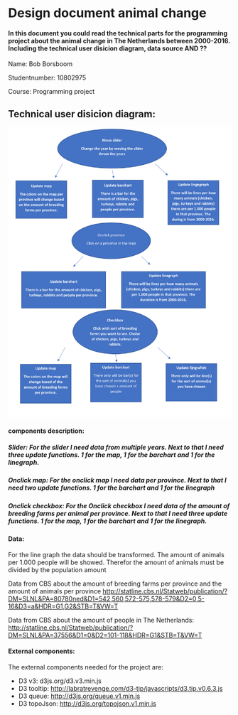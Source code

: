 Design document animal change
===============================

#### In this document you could read the technical parts for the programming project about the animal change in The Netherlands between 2000-2016. Including the technical user disicion diagram, data source AND ??

Name: Bob Borsboom

Studentnumber: 10802975

Course: Programming project


Technical user disicion diagram:
-----------------------
![](doc/tech.png)



#### components description:
##### Slider: For the slider I need data from multiple years. Next to that I need three update functions. 1 for the map, 1 for the barchart and 1 for the linegraph.
##### Onclick map: For the onclick map I need data per province. Next to that I need two update functions. 1 for the barchart and 1 for the linegraph
##### Onclick checkbox: For the Onclick checkbox I need data of the amount of breeding farms per animal per province. Next to that I need three update functions. 1 for the map, 1 for the barchart and 1 for the linegraph.

#### Data:
For the line graph the data should be transformed. The amount of animals per 1.000 people will be showed. 
Therefor the amount of animals must be divided by the population amount

Data from CBS about the amount of breeding farms per province and the amount of animals per province
http://statline.cbs.nl/Statweb/publication/?DM=SLNL&PA=80780ned&D1=542,560,572-575,578-579&D2=0,5-16&D3=a&HDR=G1,G2&STB=T&VW=T

Data from CBS about the amount of people in The Netherlands:
http://statline.cbs.nl/Statweb/publication/?DM=SLNL&PA=37556&D1=0&D2=101-118&HDR=G1&STB=T&VW=T

#### External components:
The external components needed for the project are:
- D3 v3: d3js.org/d3.v3.min.js
- D3 tooltip: http://labratrevenge.com/d3-tip/javascripts/d3.tip.v0.6.3.js
- D3 queue: http://d3js.org/queue.v1.min.js
- D3 topoJson: http://d3js.org/topojson.v1.min.js
